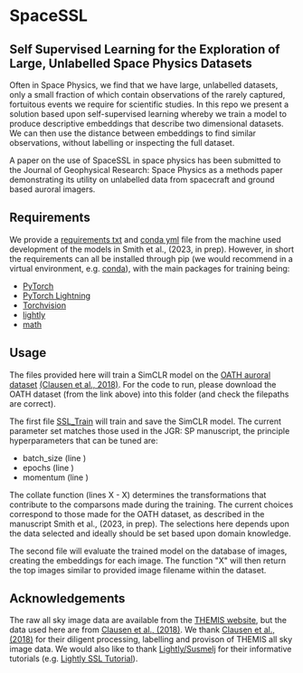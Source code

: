 # SpaceSSL

## Self Supervised Learning for the Exploration of Large, Unlabelled Space Physics Datasets

Often in Space Physics, we find that we have large, unlabelled datasets, only a small fraction of which contain observations of the rarely captured, fortuitous events we require for scientific studies.  In this repo we present a solution based upon self-supervised learning whereby we train a model to produce descriptive embeddings that describe two dimensional datasets.  We can then use the distance between embeddings to find similar observations, without labelling or inspecting the full dataset.

A paper on the use of SpaceSSL in space physics has been submitted to the Journal of Geophysical Research: Space Physics as a methods paper demonstrating its utility on unlabelled data from spacecraft and ground based auroral imagers.

## Requirements

We provide a [requirements txt](/requirements.txt) and [conda yml](/environment.yml) file from the machine used development of the models in Smith et al., (2023, in prep).  However, in short the requirements can all be installed through pip (we would recommend in a virtual environment, e.g. [conda](https://docs.conda.io/en/latest/miniconda.html)), with the main packages for training being:

- [PyTorch](https://pytorch.org)
- [PyTorch Lightning](https://www.pytorchlightning.ai/index.html)
- [Torchvision](https://pytorch.org/vision/stable/index.html)
- [lightly](https://github.com/lightly-ai/lightly)
- [math](https://docs.python.org/3/library/math.html)

## Usage

The files provided here will train a SimCLR model on the [OATH auroral dataset](http://tid.uio.no/plasma/oath/) [(Clausen et al., 2018)](https://doi.org/10.1029/2018JA025274).  For the code to run, please download the OATH dataset (from the link above) into this folder (and check the filepaths are correct).

The first file [SSL_Train](/SSL_Train.py) will train and save the SimCLR model.  The current parameter set matches those used in the JGR: SP manuscript, the principle hyperparameters that can be tuned are:

- batch_size (line )
- epochs (line )
- momentum (line )

The collate function (lines X - X) determines the transformations that contribute to the comparsons made during the training.  The current choices correspond to those made for the OATH dataset, as described in the manuscript Smith et al., (2023, in prep).  The selections here depends upon the data selected and ideally should be set based upon domain knowledge.

The second file will evaluate the trained model on the database of images, creating the embeddings for each image. The function "X" will then return the top images similar to provided image filename within the dataset.

## Acknowledgements

The raw all sky image data are available from the [THEMIS website](http://themis.ssl.berkeley.edu), but the data used here are from [Clausen et al., (2018)](https://doi.org/10.1029/2018JA025274).   We thank [Clausen et al., (2018)](https://doi.org/10.1029/2018JA025274) for their diligent processing, labelling and provison of THEMIS all sky image data.  We would also like to thank [Lightly/Susmelj](https://github.com/lightly-ai/lightly) for their informative tutorials (e.g. [Lightly SSL Tutorial](https://docs.lightly.ai/self-supervised-learning/index.html)).